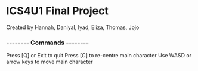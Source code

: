 # ICS4U1 Final Project
Created by Hannah, Daniyal, Iyad, Eliza, Thomas, Jojo

### -------- Commands --------
Press [Q] or Exit to quit
Press [C] to re-centre main character
Use WASD or arrow keys to move main character
